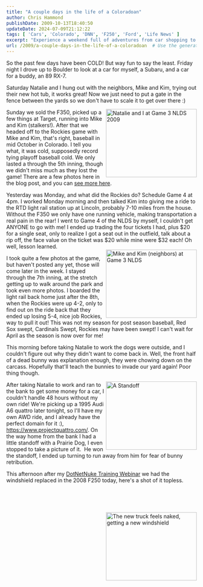 ```yaml
---
title: "A couple days in the life of a Coloradoan"
author: Chris Hammond
publishDate: 2009-10-13T18:40:50
updateDate: 2024-07-09T21:12:22
tags: [ 'Cars', 'Colorado', 'DNN', 'F250', 'Ford', 'Life News' ]
excerpt: "Experience a weekend full of adventures from car shopping to Rockies baseball in Colorado. Plus, a hilarious bunny incident and a new Audi A6 quattro revealed!"
url: /2009/a-couple-days-in-the-life-of-a-coloradoan  # Use the generated URL with year
---
```

<p>So the past few days have been COLD! But way fun to say the least. Friday night I drove up to Boulder to look at a car for myself, a Subaru, and a car for a buddy, an 89 RX-7.</p>  <p>Saturday Natalie and I hung out with the neighbors, Mike and Kim, trying out their new hot tub, it works great! Now we just need to put a gate in the fence between the yards so we don't have to scale it to get over there :)</p>  <p><a href="https://www.flickr.com/photos/chammond/4009836094/"><img align="right" alt="Natalie and I at Game 3 NLDS 2009" height="180" src="https://farm3.static.flickr.com/2488/4009836094_537c21fd83_m.jpg" width="240" /></a>Sunday we sold the F350, picked up a few things at Target, running into Mike and Kim (stalkers!). After that we headed off to the Rockies game with Mike and Kim, that's right, baseball in mid October in Colorado. I tell you what, it was cold, supposedly record tying playoff baseball cold. We only lasted a through the 5th inning, though we didn't miss much as they lost the game! There are a few photos here in the blog post, and you can <a href="https://www.flickr.com/photos/chammond/sets/72157622579948084/" target="_blank">see more here</a>.</p>  <p>Yesterday was Monday, and what did the Rockies do? Schedule Game 4 at 4pm. I worked Monday morning and then talked Kim into giving me a ride to the RTD light rail station up at Lincoln, probably 7-10 miles from the house. Without the F350 we only have one running vehicle, making transportation a real pain in the rear! I went to Game 4 of the NLDS by myself, I couldn't get ANYONE to go with me! I ended up trading the four tickets I had, plus $20 for a single seat, only to realize I got a seat out in the outfield, talk about a rip off, the face value on the ticket was $20 while mine were $32 each! Oh well, lesson learned.&nbsp;<br clear="all" /> <a href="https://www.flickr.com/photos/chammond/4009836698/"><img align="right" alt="Mike and Kim (neighbors) at Game 3 NLDS" height="180" src="https://farm3.static.flickr.com/2476/4009836698_29a328d63b_m.jpg" style="display: inline; margin-left: 0px; margin-right: 0px" width="240" /></a></p>  <p>I took quite a few photos at the game, but haven't posted any yet, those will come later in the week. I stayed through the 7th inning, at the stretch getting up to walk around the park and took even more photos. I boarded the light rail back home just after the 8th, when the Rockies were up 4-2, only to find out on the ride back that they ended up losing 5-4, nice job Rockies, way to pull it out! This was not my season for post season baseball, Red Sox swept, Cardinals Swept, Rockies may have been swept! I can't wait for April as the season is now over for me!</p>  <p>This morning before taking Natalie to work the dogs were outside, and I couldn't figure out why they didn't want to come back in. Well, the front half of a dead bunny was explanation enough, they were chowing down on the carcass. Hopefully that'll teach the bunnies to invade our yard again! Poor thing though.</p>  <p><a href="https://www.flickr.com/photos/chammond/4009790632/"><img align="right" alt="A Standoff" height="180" src="https://farm3.static.flickr.com/2543/4009790632_8d0da5614b_m.jpg" style="display: inline; margin-left: 0px; margin-right: 0px" width="240" /></a>After taking Natalie to work and ran to the bank to get some money for a car, I couldn't handle 48 hours without my own ride! We're picking up a 1995 Audi A6 quattro later tonight, so I'll have my own AWD ride, and I already have the perfect domain for it :), <a href="https://www.projectquattro.com/">https://www.projectquattro.com/</a>. On the way home from the bank I had a little standoff with a Prairie Dog, I even stopped to take a picture of it.&nbsp; He won the standoff, I ended up turning to run away from him for fear of bunny retribution.&nbsp;</p>  <p>This afternoon after my <a href="https://www.christoc.com/dotnetnuke/consulting" target="_blank">DotNetNuke Training Webinar</a> we had the windshield replaced in the 2008 F250 today, here's a shot of it topless.</p>  <p>&nbsp;</p>  <p>&nbsp;</p>  <p><a href="https://www.flickr.com/photos/chammond/4008878039/"><img align="right" alt="The new truck feels naked, getting a new windshield" height="180" src="https://farm4.static.flickr.com/3490/4008878039_9972ebbd3d_m.jpg" style="display: inline; margin-left: 0px; margin-right: 0px" width="240" /></a></p> 

